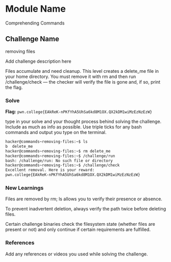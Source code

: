 # Module Name
Comprehending Commands
## Challenge Name
removing files

Add challenge description here

Files accumulate and need cleanup. This level creates a delete_me file in your home directory. You must remove it with rm and then run /challenge/check — the checker will verify the file is gone and, if so, print the flag.

### Solve
**Flag:** `pwn.college{EAkReK-nPKfYhA5UhSa6kd8M1OX.QX2kDM1wiMzEzNzEzW}`

type in your solve and your thought process behind solving the challenge. Include as much as info as possible. Use triple ticks for any bash commands and output you type on the terminal.

```bash
hacker@commands~removing-files:~$ ls
b  delete_me
hacker@commands~removing-files:~$ rm delete_me
hacker@commands~removing-files:~$ /challenge/run
bash: /challenge/run: No such file or directory
hacker@commands~removing-files:~$ /challenge/check
Excellent removal. Here is your reward:
pwn.college{EAkReK-nPKfYhA5UhSa6kd8M1OX.QX2kDM1wiMzEzNzEzW}
```

### New Learnings
Files are removed by rm; ls allows you to verify their presence or absence.

 To prevent inadvertent deletion, always verify the path twice before deleting files.

 Certain challenge binaries check the filesystem state (whether files are present or not) and only continue if certain requirements are fulfilled.

### References 
Add any references or videos you used while solving the challenge.
